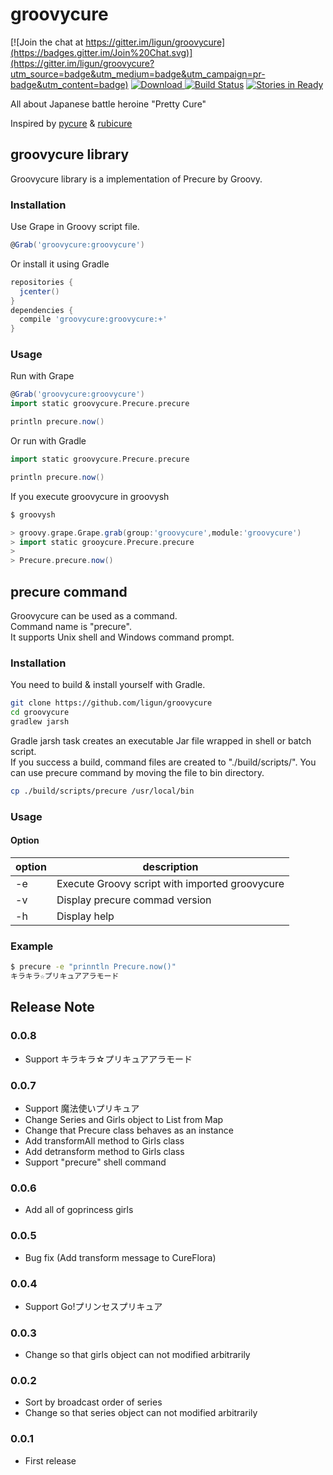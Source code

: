 # groovycure

[![Join the chat at https://gitter.im/ligun/groovycure](https://badges.gitter.im/Join%20Chat.svg)](https://gitter.im/ligun/groovycure?utm_source=badge&utm_medium=badge&utm_campaign=pr-badge&utm_content=badge)
[![Download](https://api.bintray.com/packages/ligun/maven/groovycure/images/download.svg) ](https://bintray.com/ligun/maven/groovycure/_latestVersion)
[![Build Status](https://travis-ci.org/ligun/groovycure.svg?branch=master)](https://travis-ci.org/ligun/groovycure)
[![Stories in Ready](https://badge.waffle.io/ligun/groovycure.svg?label=ready&title=Ready)](http://waffle.io/ligun/groovycure)

All about Japanese battle heroine "Pretty Cure"

Inspired by [pycure](https://github.com/drillbits/pycure) & [rubicure](https://github.com/sue445/rubicure)

## groovycure library
Groovycure library is a implementation of Precure by Groovy.

### Installation
Use Grape in Groovy script file.
```groovy
@Grab('groovycure:groovycure')
```

Or install it using Gradle
```groovy
repositories {
  jcenter()
}
dependencies {
  compile 'groovycure:groovycure:+'
}
```

### Usage
Run with Grape
```groovy
@Grab('groovycure:groovycure')
import static groovycure.Precure.precure

println precure.now()
```

Or run with Gradle
```groovy
import static groovycure.Precure.precure

println precure.now()
```
If you execute groovycure in groovysh
```groovy
$ groovysh

> groovy.grape.Grape.grab(group:'groovycure',module:'groovycure')
> import static grooycure.Precure.precure
>
> Precure.precure.now()
```

## precure command
Groovycure can be used as a command.  
Command name is "precure".  
It supports Unix shell and Windows command prompt.

### Installation
You need to build & install yourself with Gradle.

```bash
git clone https://github.com/ligun/groovycure
cd groovycure
gradlew jarsh
```

Gradle jarsh task creates an executable Jar file wrapped in shell or batch script.  
If you success a build, command files are created to "./build/scripts/".
You can use precure command by moving the file to bin directory.  

```bash
cp ./build/scripts/precure /usr/local/bin
```

### Usage
#### Option
option | description
-------|------------
-e     | Execute Groovy script with imported groovycure
-v     | Display precure commad version
-h     | Display help

### Example
```bash
$ precure -e "prinntln Precure.now()"
キラキラ☆プリキュアアラモード
```

## Release Note
### 0.0.8
* Support キラキラ☆プリキュアアラモード

### 0.0.7
* Support 魔法使いプリキュア
* Change Series and Girls object to List from Map
* Change that Precure class behaves as an instance
* Add transformAll method to Girls class
* Add detransform method to Girls class
* Support "precure" shell command

### 0.0.6
* Add all of goprincess girls

### 0.0.5
* Bug fix (Add transform message to CureFlora)

### 0.0.4
* Support Go!プリンセスプリキュア

### 0.0.3
* Change so that girls object can not modified arbitrarily

### 0.0.2
* Sort by broadcast order of series
* Change so that series object can not modified arbitrarily

### 0.0.1
* First release
